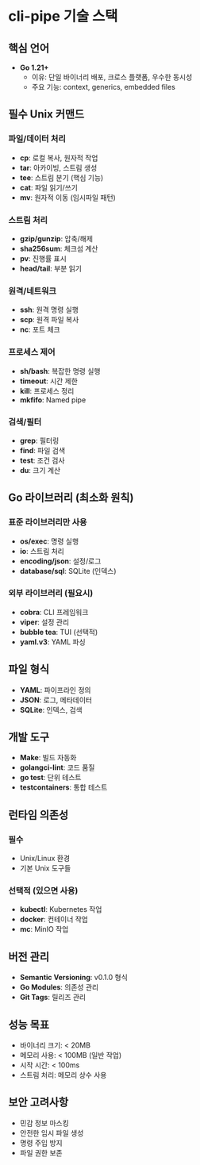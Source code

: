 # cli-pipe 기술 스택

## 핵심 언어
- **Go 1.21+**
  - 이유: 단일 바이너리 배포, 크로스 플랫폼, 우수한 동시성
  - 주요 기능: context, generics, embedded files

## 필수 Unix 커맨드
### 파일/데이터 처리
- **cp**: 로컬 복사, 원자적 작업
- **tar**: 아카이빙, 스트림 생성
- **tee**: 스트림 분기 (핵심 기능)
- **cat**: 파일 읽기/쓰기
- **mv**: 원자적 이동 (임시파일 패턴)

### 스트림 처리
- **gzip/gunzip**: 압축/해제
- **sha256sum**: 체크섬 계산
- **pv**: 진행률 표시
- **head/tail**: 부분 읽기

### 원격/네트워크
- **ssh**: 원격 명령 실행
- **scp**: 원격 파일 복사
- **nc**: 포트 체크

### 프로세스 제어
- **sh/bash**: 복잡한 명령 실행
- **timeout**: 시간 제한
- **kill**: 프로세스 정리
- **mkfifo**: Named pipe

### 검색/필터
- **grep**: 필터링
- **find**: 파일 검색
- **test**: 조건 검사
- **du**: 크기 계산

## Go 라이브러리 (최소화 원칙)
### 표준 라이브러리만 사용
- **os/exec**: 명령 실행
- **io**: 스트림 처리
- **encoding/json**: 설정/로그
- **database/sql**: SQLite (인덱스)

### 외부 라이브러리 (필요시)
- **cobra**: CLI 프레임워크
- **viper**: 설정 관리
- **bubble tea**: TUI (선택적)
- **yaml.v3**: YAML 파싱

## 파일 형식
- **YAML**: 파이프라인 정의
- **JSON**: 로그, 메타데이터
- **SQLite**: 인덱스, 검색

## 개발 도구
- **Make**: 빌드 자동화
- **golangci-lint**: 코드 품질
- **go test**: 단위 테스트
- **testcontainers**: 통합 테스트

## 런타임 의존성
### 필수
- Unix/Linux 환경
- 기본 Unix 도구들

### 선택적 (있으면 사용)
- **kubectl**: Kubernetes 작업
- **docker**: 컨테이너 작업
- **mc**: MinIO 작업

## 버전 관리
- **Semantic Versioning**: v0.1.0 형식
- **Go Modules**: 의존성 관리
- **Git Tags**: 릴리즈 관리

## 성능 목표
- 바이너리 크기: < 20MB
- 메모리 사용: < 100MB (일반 작업)
- 시작 시간: < 100ms
- 스트림 처리: 메모리 상수 사용

## 보안 고려사항
- 민감 정보 마스킹
- 안전한 임시 파일 생성
- 명령 주입 방지
- 파일 권한 보존